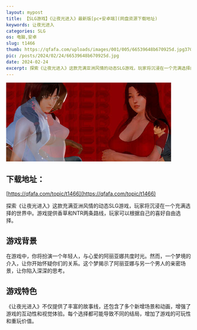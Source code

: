 ```yaml
---
layout: mypost
title: 【SLG游戏】《让夜光进入》最新版[pc+安卓端](网盘资源下载地址)
keywords: 让夜光进入
categories: SLG
os: 电脑,安卓
slug: t1466
thumb: https://qfafa.com/uploads/images/001/005/66539648b670925d.jpg370x280.jpg
pic: /posts/2024/02/24/66539648b670925d.jpg
date: 2024-02-24
excerpt: 探索《让夜光进入》这款充满亚洲风情的动态SLG游戏，玩家将沉浸在一个充满选择的世界中。游戏提供香草和NTR两条路线，玩家可以根据自己的喜好自由选择。
---
```


![让夜光进入](/posts/2024/02/24/66539648b670925d.jpg)

## 下载地址：

[https://qfafa.com/topic/t1466](https://qfafa.com/topic/t1466)

探索《让夜光进入》这款充满亚洲风情的动态SLG游戏，玩家将沉浸在一个充满选择的世界中。游戏提供香草和NTR两条路线，玩家可以根据自己的喜好自由选择。

## 游戏背景

在游戏中，你将扮演一个年轻人，与心爱的阿丽亚娜共度时光。然而，一个梦境的介入，让你开始怀疑你们的关系。这个梦揭示了阿丽亚娜与另一个男人的亲密场景，让你陷入深深的思考。

## 游戏特色

《让夜光进入》不仅提供了丰富的故事线，还包含了多个新增场景和动画，增强了游戏的互动性和视觉体验。每个选择都可能导致不同的结局，增加了游戏的可玩性和重玩价值。